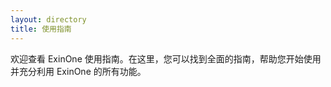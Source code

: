 ```yaml
---
layout: directory
title: 使用指南
---
```


欢迎查看 ExinOne 使用指南。在这里，您可以找到全面的指南，帮助您开始使用并充分利用 ExinOne 的所有功能。
